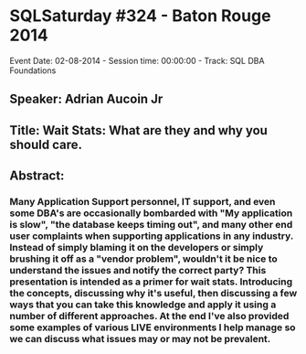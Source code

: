 # SQLSaturday #324 - Baton Rouge 2014
Event Date: 02-08-2014 - Session time: 00:00:00 - Track: SQL DBA Foundations
## Speaker: Adrian Aucoin Jr
## Title: Wait Stats: What are they and why you should care.
## Abstract:
### Many Application Support personnel, IT support, and even some DBA's are occasionally bombarded with "My application is slow", "the database keeps timing out", and many other end user complaints when supporting applications in any industry.  Instead of simply blaming it on the developers or simply brushing it off as a "vendor problem", wouldn't it be nice to understand the issues and notify the correct party?  This presentation is intended as a primer for wait stats.  Introducing the concepts, discussing why it's useful, then discussing a few ways that you can take this knowledge and apply it using a number of different approaches.  At the end I've also provided some examples of various LIVE environments I help manage so we can discuss what issues may or may not be prevalent.
